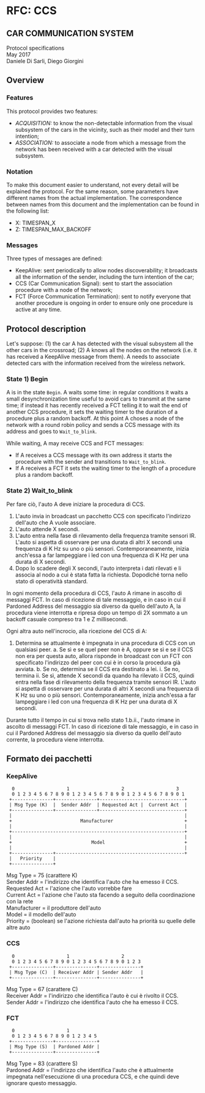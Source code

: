 # RFC: CCS

## CAR COMMUNICATION SYSTEM
Protocol specifications  
May 2017  
Daniele Di Sarli, Diego Giorgini

## Overview

### Features
This protocol provides two features:

 - *ACQUISITION:*
   to know the non-detectable information from the visual subsystem of
   the cars in the vicinity, such as their model and their turn intention;
 - *ASSOCIATION:*
   to associate a node from which a message from the network has been received
   with a car detected with the visual subsystem.

### Notation

To make this document easier to understand, not every detail will be explained
the protocol. For the same reason, some parameters have different names from the
actual implementation. The correspondence between names from this document
and the implementation can be found in the following list: 

 * X: TIMESPAN_X
 * Z: TIMESPAN_MAX_BACKOFF

 ### Messages

 Three types of messages are defined:
  
  * KeepAlive:
      sent periodically to allow nodes discoverability; it broadcasts all
      the information of the sender, including the turn intention of the car;
  * CCS (Car Communication Signal):
      sent to start the association procedure with a node of the network;
  * FCT (Force Communication Termination):
      sent to notify everyone that another procedure is ongoing in order to
      ensure only one procedure is active at any time.

## Protocol description

Let's suppose: (1) the car A has detected with the visual subsystem all the other
cars in the crossroad; (2) A knows all the nodes on the network (i.e. it has
received a KeepAlive message from them). A needs to associate detected cars
with the information received from the wireless network.

### State 1) Begin

A is in the state `Begin`. A waits some time: in regular conditions it waits a
small desynchronization time useful to avoid cars to transmit at the same time;
if instead it has recently received a FCT telling it to wait the end of another
CCS procedure, it sets the waiting timer to the duration of a procedure plus a
random backoff. At this point A choses a node of the network with a round robin
policy and sends a CCS message with its address and goes to `Wait_to_blink`.

While waiting, A may receive CCS and FCT messages:

 - If A receives a CCS message with its own address it starts the procedure with
   the sender and transitions to `Wait_to_blink`.
 - If A receives a FCT it sets the waiting timer to the length of a procedure plus
   a random backoff.

### State 2) Wait_to_blink





Per fare ciò, l'auto A deve iniziare la procedura di CCS.

 1. L'auto invia in broadcast un pacchetto CCS con specificato l'indirizzo dell'auto
    che A vuole associare.
 2. L'auto attende X secondi.
 3. L'auto entra nella fase di rilevamento della frequenza tramite sensori IR.
    L'auto si aspetta di osservare per una durata di altri X secondi una frequenza
    di K Hz su uno o più sensori. Contemporaneamente, inizia anch'essa a far
    lampeggiare i led con una frequenza di K Hz per una durata di X secondi.
 4. Dopo lo scadere degli X secondi, l'auto interpreta i dati rilevati e li associa
    al nodo a cui è stata fatta la richiesta. Dopodiché torna nello stato di
    operatività standard.

In ogni momento della procedura di CCS, l'auto A rimane in ascolto di messaggi FCT. In
caso di ricezione di tale messaggio, e in caso in cui il Pardoned Address del messaggio
sia diverso da quello dell'auto A, la procedura viene interrotta e ripresa dopo un
tempo di 2X sommato a un backoff casuale compreso tra 1 e Z millisecondi.


Ogni altra auto nell'incrocio, alla ricezione del CCS di A:

 1. Determina se attualmente è impegnata in una procedura di CCS con un qualsiasi peer.
     a. Se sì e se quel peer non è A, oppure se sì e se il CCS non era per questa auto,
        allora risponde in broadcast con un FCT con specificato l'indirizzo del peer con
        cui è in corso la procedura già avviata.
     b. Se no, determina se il CCS era destinato a lei.
          i. Se no, termina
         ii. Se sì, attende X secondi da quando ha rilevato il CCS, quindi entra
             nella fase di rilevamento della frequenza tramite sensori IR.
             L'auto si aspetta di osservare per una durata di altri X secondi una frequenza
             di K Hz su uno o più sensori. Contemporaneamente, inizia anch'essa a far
             lampeggiare i led con una frequenza di K Hz per una durata di X secondi.

Durante tutto il tempo in cui si trova nello stato 1.b.ii., l'auto rimane in ascolto di
messaggi FCT. In caso di ricezione di tale messaggio, e in caso in cui il Pardoned Address
del messaggio sia diverso da quello dell'auto corrente, la procedura viene interrotta.

## Formato dei pacchetti

### KeepAlive

```
  0                   1                   2                   3
  0 1 2 3 4 5 6 7 8 9 0 1 2 3 4 5 6 7 8 9 0 1 2 3 4 5 6 7 8 9 0 1
 +---------------+---------------+-------------------------------+
 | Msg Type (K)  |  Sender Addr  | Requested Act |  Current Act  |
 +---------------+---------------+-------------------------------+
 |                                                               |
 +                         Manufacturer                          +
 |                                                               |
 +---------------------------------------------------------------+
 |                                                               |
 +                             Model                             +
 |                                                               |
 +---------------+-----------------------------------------------+
 |   Priority    |
 +---------------+
```

 Msg Type      = 75 (carattere K)  
 Sender Addr   = l'indirizzo che identifica l'auto che ha emesso il CCS.  
 Requested Act = l'azione che l'auto vorrebbe fare  
 Current Act   = l'azione che l'auto sta facendo a seguito della coordinazione con la rete  
 Manufacturer  = il produttore dell'auto  
 Model         = il modello dell'auto  
 Priority      = (boolean) se l'azione richiesta dall'auto ha priorità su quelle delle altre auto  

### CCS

```
  0                   1                   2
  0 1 2 3 4 5 6 7 8 9 0 1 2 3 4 5 6 7 8 9 0 1 2 3
 +---------------+---------------+---------------+
 | Msg Type (C)  | Receiver Addr | Sender Addr   |
 +---------------+---------------+---------------+
 ```

 Msg Type = 67 (carattere C)  
 Receiver Addr = l'indirizzo che identifica l'auto è cui è rivolto il CCS.  
 Sender Addr = l'indirizzo che identifica l'auto che ha emesso il CCS.

### FCT

```
  0                   1
  0 1 2 3 4 5 6 7 8 9 0 1 2 3 4 5
 +---------------+---------------+
 | Msg Type (S)  | Pardoned Addr |
 +---------------+---------------+
```

 Msg Type      = 83 (carattere S)  
 Pardoned Addr = l'indirizzo che identifica l'auto che è attualmente impegnata nell'esecuzione
                 di una procedura CCS, e che quindi deve ignorare questo messaggio.
